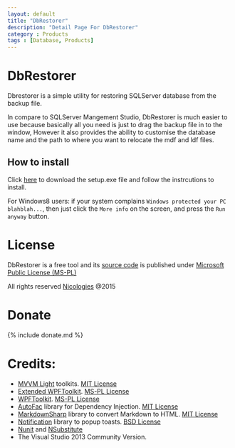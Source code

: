 ```yaml
---
layout: default
title: "DbRestorer"
description: "Detail Page For DbRestorer"
category : Products 
tags : [Database, Products]
---
```

# DbRestorer

Dbrestorer is a simple utility for restoring SQLServer database from the backup file.

In compare to SQLServer Mangement Studio, DbRestorer is much easier to use because basically all you need is just to drag the backup file in to the window, 
However it also provides the ability to customise the database name and the path to where you want to relocate the mdf and ldf files.

<!--more-->

## How to install

Click [here](https://raw.github.com/EbenZhang/DbRestorer/master/dist/setup.exe) to download the setup.exe file and follow the instrcutions to install.

For Windows8 users: if your system complains `Windows protected your PC blahblah...`, then just click the `More info` on the screen, and press the `Run anyway` button.

# License

DbRestorer is a free tool and its [source code](https://github.com/ebenzhang/dbrestorer) is published under [Microsoft Public License (MS-PL)](http://opensource.org/licenses/ms-pl.html)

All rights reserved [Nicologies](http://www.nicologies.tk) @2015

# Donate

{% include donate.md %}

# Credits:

* [MVVM Light](http://www.mvvmlight.net/) toolkits. [MIT License](https://mvvmlight.codeplex.com/license)
* [Extended WPFToolkit](http://wpftoolkit.codeplex.com/). [MS-PL License](http://wpftoolkit.codeplex.com/license)
* [WPFToolkit](http://wpf.codeplex.com/). [MS-PL License](http://wpf.codeplex.com/license)
* [AutoFac](http://autofac.org/) library for Dependency Injection. [MIT License](http://opensource.org/licenses/mit-license.php)
* [MarkdownSharp](https://code.google.com/p/markdownsharp/) library to convert Markdown to HTML. [MIT License](http://opensource.org/licenses/mit-license.php)
* [Notification](https://toastspopuphelpballoon.codeplex.com/) library to popup toasts. [BSD License](https://toastspopuphelpballoon.codeplex.com/license)
* [Nunit](http://www.nunit.org/) and [NSubstitute](http://nsubstitute.github.io)
* The Visual Studio 2013 Community Version.
